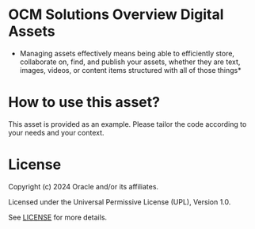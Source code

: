 # OCM Solutions Overview Digital Assets
 
* Managing assets effectively means being able to efficiently store, collaborate on, find, and publish your assets, whether they are text, images, videos, or content items structured with all of those things*
 
# How to use this asset?
 
This asset is provided as an example. Please tailor the code according to your needs and your context.
 
# License

Copyright (c) 2024 Oracle and/or its affiliates.

Licensed under the Universal Permissive License (UPL), Version 1.0.

See [LICENSE](https://github.com/oracle-devrel/technology-engineering/blob/main/LICENSE) for more details.
